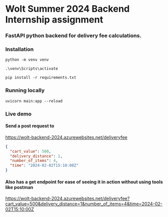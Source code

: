 # Wolt Summer 2024 Backend Internship assignment

### FastAPI python backend for delivery fee calculations.

### Installation

```
python -m venv venv
```

```
.\venv\Scripts\activate
```

```
pip install -r requirements.txt
```

### Running locally

```
uvicorn main:app --reload
```

### Live demo

#### Send a post request to 
https://wolt-backend-2024.azurewebsites.net/deliveryfee

```json
{
  "cart_value": 500,
  "delivery_distance": 1,
  "number_of_items": 4,
  "time": "2024-02-02T15:10:00Z"
}
```

#### Also has a get endpoint for ease of seeing it in action without using tools like postman

https://wolt-backend-2024.azurewebsites.net/deliveryfee?cart_value=500&delivery_distance=1&number_of_items=4&time=2024-02-02T15:10:00Z
